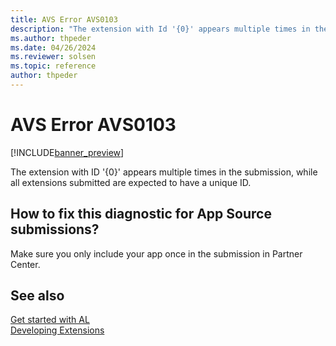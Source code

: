 ```yaml
---
title: AVS Error AVS0103
description: "The extension with Id '{0}' appears multiple times in the submission, while all extensions submitted are expected to have a unique Id."
ms.author: thpeder
ms.date: 04/26/2024
ms.reviewer: solsen
ms.topic: reference
author: thpeder
---
```


# AVS Error AVS0103

[!INCLUDE[banner_preview](../includes/banner_preview.md)]

The extension with ID '{0}' appears multiple times in the submission, while all extensions submitted are expected to have a unique ID.

## How to fix this diagnostic for App Source submissions?

Make sure you only include your app once in the submission in Partner Center.

## See also

[Get started with AL](../devenv-get-started.md)  
[Developing Extensions](../devenv-dev-overview.md)  